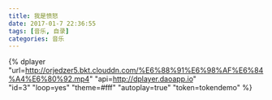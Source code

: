 ```yaml
---
title: 我是愤怒
date: 2017-01-7 22:36:55
tags: [音乐, 自录]
categories: 音乐
---
```


{% dplayer 
    "url=http://orjedzer5.bkt.clouddn.com/%E6%88%91%E6%98%AF%E6%84%A4%E6%80%92.mp4" 
    "api=http://dplayer.daoapp.io"  
    "id=3" 
    "loop=yes" 
    "theme=#fff" 
    "autoplay=true" 
    "token=tokendemo" 
%}